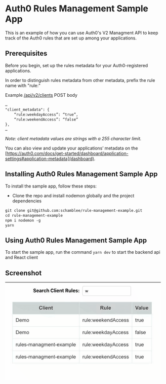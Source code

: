 # Auth0 Rules Management Sample App

This is an example of how you can use Auth0's V2 Managment API to keep
track of the Auth0 rules that are set up among your applications.

## Prerequisites

Before you begin, set up the rules metadata for your Auth0-registered applications.

In order to distinguish rules metadata from other
metadata, prefix the rule name with "rule:"

Example [/api/v2/clients](https://auth0.com/docs/api/management/v2#!/Clients/post_clients) POST body

```
…
"client_metadata": {
    “rule:weekdayAccess”: “true”,
    “rule:weekendAccess”: “false”
},
…
```

_Note: client metadata values are strings with a 255 character limit._

You can also view and update your applications’ metadata on the [https://auth0.com/docs/get-started/dashboard/application-settings#application-metadata](dashboard).


## Installing Auth0 Rules Management Sample App

To install the sample app, follow these steps:

* Clone the repo and install nodemon globally and the project dependencies

```
git clone git@github.com:schamblee/rule-management-example.git
cd rule-management-example
npm i nodemon -g
yarn
```

## Using Auth0 Rules Management Sample App

To start the sample app, run the command `yarn dev` to start the backend api and React client

## Screenshot

![](/demo.gif)
